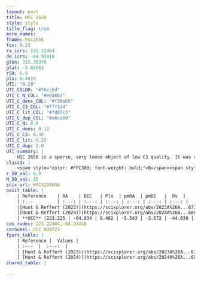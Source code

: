 ```yaml
---
layout: post
title: HSC 2656
style: style
title_flag: true
more_names: 
fname: hsc2656
fov: 0.23
ra_icrs: 223.22464
de_icrs: -64.93418
glon: 315.36376
glat: -5.02663
r50: 6.9
plx: 0.4019
UTI: "0.20"
UTI_COLOR: "#fbccbd"
UTI_C_N_COL: "#e0a6b3"
UTI_C_dens_COL: "#f3bab5"
UTI_C_C3_COL: "#fff1d4"
UTI_C_lit_COL: "#fdd7c3"
UTI_C_dup_COL: "#a6cab9"
UTI_C_N: 0.0
UTI_C_dens: 0.12
UTI_C_C3: 0.38
UTI_C_lit: 0.25
UTI_C_dup: 1.0
UTI_summary: |
    HSC 2656 is a sparse, very loose object of low C3 quality. It was recently reported in the literature.<br><br><span style="color: #99180f; font-weight: bold;">Warning: </span>contains less than 25 stars with <i>P>0.5</i> estimated.
class3: |
    <span style="color: #FFC300; font-weight: bold;">B</span><span style="color: red; font-weight: bold;">C</span>
r_50_val: 6.9
N_50_val: 15
scix_url: HSC%202656
posit_table: |
    | Reference    | RA    | DEC   | Plx  | pmRA  | pmDE   |  Rv  |
    | :---         | :---: | :---: | :---: | :---: | :---: | :---: |
    |[Hunt & Reffert (2023)](https://scixplorer.org/abs/2023A%26A...673A.114H) | 223.212 | -64.932 | 0.409 | -5.535 | -3.664 | -- |
    |[Hunt & Reffert (2024)](https://scixplorer.org/abs/2024A%26A...686A..42H) | 223.212 | -64.932 | 0.409 | -5.535 | -3.664 | -- |
    | **UCC** |223.225 | -64.934 | 0.402 | -5.543 | -3.672 | -44.038 | 
cds_radec: 223.22464,-64.93418
carousel: UCC_HUNT23
fpars_table: |
    | Reference |  Values |
    | :---  |  :---:  |
    | [Hunt & Reffert (2023)](https://scixplorer.org/abs/2023A%26A...673A.114H) | `AV50=1.14, diffAV50=0.332, MOD50=11.762, logAge50=9.64` |
    | [Hunt & Reffert (2024)](https://scixplorer.org/abs/2024A%26A...686A..42H) | `MassJ=63.5032` |
shared_table: |
    
---
```

